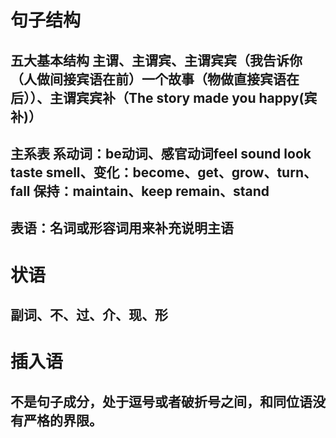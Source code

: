 # 句子结构
## 五大基本结构 主谓、主谓宾、主谓宾宾（我告诉你（人做间接宾语在前）一个故事（物做直接宾语在后））、主谓宾宾补（The story made you happy(宾补)）
## 主系表 系动词：be动词、感官动词feel sound look taste smell、变化：become、get、grow、turn、fall 保持：maintain、keep remain、stand
## 表语：名词或形容词用来补充说明主语

# 状语
## 副词、不、过、介、现、形

# 插入语
## 不是句子成分，处于逗号或者破折号之间，和同位语没有严格的界限。
